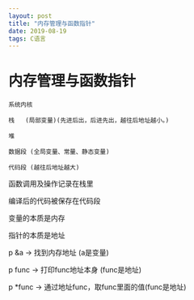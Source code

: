 ```yaml
---
layout: post
title: "内存管理与函数指针"
date: 2019-08-19
tags: C语言
---
```


# 内存管理与函数指针

```
系统内核

栈	(局部变量)(先进后出，后进先出，越往后地址越小。)

堆

数据段	(全局变量、常量、静态变量)

代码段	(越往后地址越大)
```



函数调用及操作记录在栈里

编译后的代码被保存在代码段



变量的本质是内存

指针的本质是地址



p &a	->	找到内存地址 (a是变量)

p func	->	打印func地址本身 (func是地址)

p *func	->	通过地址func，取func里面的值(func是地址)

